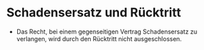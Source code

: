 # Schadensersatz und Rücktritt

- Das Recht, bei einem gegenseitigen Vertrag Schadensersatz zu verlangen, wird durch den Rücktritt nicht ausgeschlossen.

